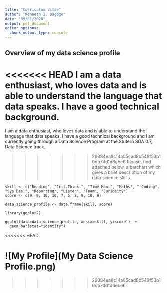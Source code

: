 ```yaml
--- 
title: "Curriculum Vitae"
author: "Kenneth I. Dagogo"
date: "09/01/2020"
output: pdf_document
editor_options: 
  chunk_output_type: console
---
```

  
## Overview of my data science profile
  
<<<<<<< HEAD
  I am a data enthusiast, who loves data and is able to understand the language that data speaks. I have a good technical background. 
=======
  I am a data enthusiast, who loves data and is able to understand the language that data speaks. I have a good technical background and I am currently going through a Data Science Program at the Stutern SGA 0.7, Data Science track.. 
>>>>>>> 29884ea8c14a05cad8b549f53b10db74d1d6ebe6
  Please, find attached below, a barchart which gives a brief description of my data science skills.
  

```{r echo=FALSE}
skill <- c("Reading", "Crit.Think.", "Time Man.", "Maths", " Coding", "Sys.Des.", "Reporting", "Listen", "Team", "Curiosity")
score <- c(9, 9, 10, 10, 7, 5, 8, 9, 10, 9)

data_science_profile <- data.frame(skill, score)

library(ggplot2)

ggplot(data=data_science_profile, aes(x=skill, y=score))  + 
  geom_bar(stat="identity")
```
<<<<<<< HEAD

![My Profile](My Data Science Profile.png)
=======
>>>>>>> 29884ea8c14a05cad8b549f53b10db74d1d6ebe6
